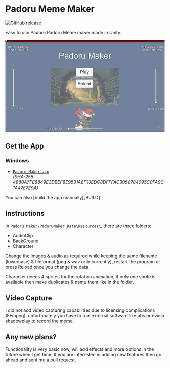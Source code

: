 # Padoru Meme Maker
[![GitHub release](https://img.shields.io/github/release/phw/peek.svg)](https://github.com/rocksdanister/PadoruMaker/releases)

Easy to use Padoru Padoru Meme maker made in Unity.

![screenshot](/Assets/Sprites/screenshot.jpg?raw=true "screenshot")

## Get the App

### Windows
 - [`Padoru Maker.zip`][direct-win64]  
   _(SHA-256: 4880A7FE8849E3DBEF8E9531A8F10EDC8DFFFAC3058784095C0FA9C1A47E7E9A)_

[direct-win64]: https://github.com/rocksdanister/PadoruMaker/releases/download/0.1/Padoru.Maker.zip

You can also [build the app manually][BUILD]
## Instructions
In `Padoru Maker\PadoruMaker_Data\Resources\`, there are three folders: 
- AudioClip
- BackGround
- Character

Change the images & audio as required while keeping the same filename (lowercase) & fileformat (png & wav only currently), restart the program or press Reload once you change the data.

Character needs 4 sprites for the rotation animation, if only one sprite is available then make duplicates & name them like in the folder.

## Video Capture
I did not add video capturing capabilities due to licensing complications (FFmpeg), unfortunately you have to use external software like obs or nvidia shadowplay to record the meme.

## Any new plans?
Functionality is very basic now, will add effects and more options in the future when I get time. If you are interested in adding new features then go ahead and sent me a pull request.
